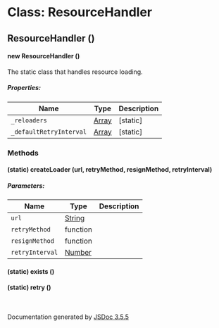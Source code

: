 # Class: ResourceHandler

## ResourceHandler ()

#### new ResourceHandler ()

The static class that handles resource loading.

##### Properties:

| Name | Type | Description |
| --- | --- | --- |
| `_reloaders` | [Array](Array.md) | [static] |
| `_defaultRetryInterval` | [Array](Array.md) | [static] |

<dl>
</dl>

### Methods

#### (static) createLoader (url, retryMethod, resignMethod, retryInterval)

##### Parameters:

| Name | Type | Description |
| --- | --- | --- |
| `url` | [String](String.md) |  |
| `retryMethod` | function |  |
| `resignMethod` | function |  |
| `retryInterval` | [Number](Number.md) |  |

<dl>
</dl>

#### (static) exists ()

<dl>
</dl>

#### (static) retry ()

<dl>
</dl>


 <br>

  Documentation generated by [JSDoc 3.5.5](https://github.com/jsdoc3/jsdoc)
